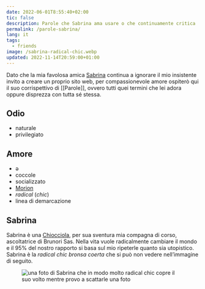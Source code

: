 ```yaml
---
date: 2022-06-01T8:55:40+02:00
tic: false
description: Parole che Sabrina ama usare o che continuamente critica
permalink: /parole-sabrina/
lang: it
tags:
  - friends
image: /sabrina-radical-chic.webp
updated: 2022-11-14T20:59:00+01:00
---
```

Dato che la mia favolosa amica [Sabrina](https://instagram.com/pipitonesabrina 'Sabrina su Instagram') continua a ignorare il mio insistente invito a creare un proprio sito web, per compassionevole amore ospiterò qui il suo corrispettivo di [[Parole]], ovvero tutti quei termini che lei adora oppure disprezza con tutta sé stessa.

## Odio

- naturale
- privilegiato

## Amore

- ə
- coccole
- socializzato
- [Morion](https://instagram.com/cso_morion 'Profilo Instagram del Laboratorio Occupato Morion, il centro sociale di Venezia')
- *radical* (*chic*)
- linea di demarcazione

## Sabrina

Sabrina è una [Chiocciola](https://manuale.scambi.org/base-knowledge/staff/teams#chiocciole 'Descrizione del Team Chiocciole nel Manuale di Scambi'), per sua sventura mia compagna di corso, ascoltatrice di Brunori Sas. Nella vita vuole radicalmente cambiare il mondo e il 95% del nostro rapporto si basa sul mio ripeterle quanto sia utopistico. Sabrina è la *radical chic* *bronsa coerta* che si può non vedere nell’immagine di seguito.

<figure><img src='{{ image }}' alt='una foto di Sabrina che in modo molto radical chic copre il suo volto mentre provo a scattarle una foto'></figure>